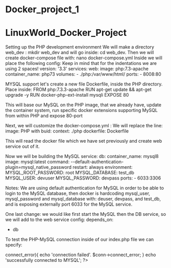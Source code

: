 # Docker_project_1
# LinuxWorld_Docker_Project

Setting up the PHP development environment
We will make a directory web_dev : mkdir web_dev and will go inside: cd web_dev.
Then we will create docker-compose file with: nano docker-compose.yml
Inside we will place the following config:
Keep in mind that for the indentations we are using 2 spaces! 
version: '3.3'
services:
  web:
       image: php:7.3-apache
        container_name: php73
        volumes:
           - ./php:/var/www/html/
        ports:
          - 8008:80
          
          
          

MYSQL support
let's create a new file Dockerfile, inside the PHP directory. Place inside:
FROM php:7.3.3-apache
RUN apt-get update && apt-get upgrade -y RUN docker-php-ext-install mysqli
EXPOSE 80

This will base our MySQL on the PHP image, that we already have, update the container system, run  specific docker extensions supporting MySQL from within PHP and expose 80-port



Next, we will customize the docker-compose.yml :
We will replace the line: image: PHP
with
buid:
  context: ./php
  dockerfile: Dockerfile 

This will read the docker file which we have set previously and create web service out of it.

Now we will be building the MySQL service:
db:
  container_name: mysql8
  image: mysql:latest
  command: --default-authentication-plugin=mysql_native_password
  restart: always
  environment:
    MYSQL_ROOT_PASSWORD: root
    MYSQL_DATABASE: test_db
    MYSQL_USER: devuser
    MYSQL_PASSWORD: devpass
   ports:
       - 6033:3306

Notes: We are using default authentication for MySQL in order to be able to login to the MySQL database, then docker is hardcoding mysql_user, mysql_password and mysql_database with: deuser, devpass, and test_db, and is exposing externally port 6033 for the MySQL service.

One last change: we would like first start the MySQL then the DB service, so we will add to the web service config:
depends_on:
  - db

To test the PHP-MySQL connection inside of our index.php file we can specify:

<?php
$host = 'db';  //the name of the mysql service inside the docker file.
$user = 'devuser';
$password = 'devpass';
$db = 'test_db';
$conn = new mysqli($host,$user,$password,$db)
 if($conn->connect_error){
  echo 'connection failed'. $conn->connect_error;
}
echo 'successfully connected to MYSQL';
?>

